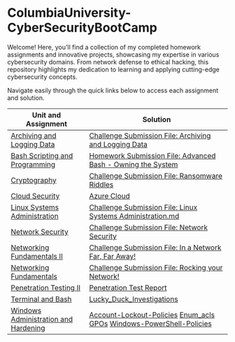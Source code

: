# ColumbiaUniversity-CyberSecurityBootCamp
Welcome! Here, you'll find a collection of my completed homework assignments and innovative projects, showcasing my expertise in various cybersecurity domains. From network defense to ethical hacking, this repository highlights my dedication to learning and applying cutting-edge cybersecurity concepts.

Navigate easily through the quick links below to access each assignment and solution.

| Unit and Assignment  | Solution | 
| ------------- | ------------- | 
| [Archiving and Logging Data](https://github.com/CyberCuriosity8586/ColumbiaUniversity-CyberSecurityBootCamp/blob/4ebe98c3825828e58f81f4b7dee55dce4210a639/Archiving%20and%20Logging%20Data/Archiving%20and%20Logging%20Data.md)  | [Challenge Submission File: Archiving and Logging Data](https://github.com/CyberCuriosity8586/ColumbiaUniversity-CyberSecurityBootCamp/blob/4ebe98c3825828e58f81f4b7dee55dce4210a639/Archiving%20and%20Logging%20Data/Challenge%20Submission%20File%3A%20Archiving%20and%20Logging%20Data.md)  | 
| [Bash Scripting and Programming](https://github.com/CyberCuriosity8586/ColumbiaUniversity-CyberSecurityBootCamp/blob/4ebe98c3825828e58f81f4b7dee55dce4210a639/Bash%20Scripting%20and%20Programming/Bash%20Scripting%20and%20Programming.md)  | [Homework Submission File: Advanced Bash - Owning the System](https://github.com/CyberCuriosity8586/ColumbiaUniversity-CyberSecurityBootCamp/blob/4ebe98c3825828e58f81f4b7dee55dce4210a639/Bash%20Scripting%20and%20Programming/Challenge%20Submission%20File%3A%20Advanced%20Bash%3A%20Owning%20the%20System.md) |  
| [Cryptography](https://github.com/CyberCuriosity8586/ColumbiaUniversity-CyberSecurityBootCamp/blob/4ebe98c3825828e58f81f4b7dee55dce4210a639/Cryptography/Cryptography.md) | [Challenge Submission File: Ransomware Riddles](https://github.com/CyberCuriosity8586/ColumbiaUniversity-CyberSecurityBootCamp/blob/88921a38356b48f8098914f7cb347921d56dc96c/Cryptography/Challenge%20Submission%20File%3A%20Ransomware%20Riddles.md) |
| [Cloud Security](https://github.com/CyberCuriosity8586/ColumbiaUniversity-CyberSecurityBootCamp/blob/b9b76ae769663c1e0cf523d220a65e23b1077e1f/Cloud%20Security/Cloud%20Security.md)  | [Azure Cloud](https://github.com/CyberCuriosity8586/ColumbiaUniversity-CyberSecurityBootCamp/blob/b9b76ae769663c1e0cf523d220a65e23b1077e1f/Cloud%20Security/Azure-Cloud.md) |
| [Linux Systems Administration](https://github.com/CyberCuriosity8586/ColumbiaUniversity-CyberSecurityBootCamp/blob/88921a38356b48f8098914f7cb347921d56dc96c/Linux%20Systems%20Administration/Linux%20System%20Administration.md) | [Challenge Submission File: Linux Systems Administration.md](https://github.com/CyberCuriosity8586/ColumbiaUniversity-CyberSecurityBootCamp/blob/88921a38356b48f8098914f7cb347921d56dc96c/Linux%20Systems%20Administration/Challenge%20Submission%20File%3A%20Linux%20Systems%20Administration.md) |
| [Network Security](https://github.com/CyberCuriosity8586/ColumbiaUniversity-CyberSecurityBootCamp/blob/88921a38356b48f8098914f7cb347921d56dc96c/Network%20Security/Network%20Security.md) | [Challenge Submission File: Network Security](https://github.com/CyberCuriosity8586/ColumbiaUniversity-CyberSecurityBootCamp/blob/88921a38356b48f8098914f7cb347921d56dc96c/Network%20Security/Challenge%20Submission%20File%3A%20Network%20Security.md) |
| [Networking Fundamentals II](https://github.com/CyberCuriosity8586/ColumbiaUniversity-CyberSecurityBootCamp/blob/88921a38356b48f8098914f7cb347921d56dc96c/Networking%20Fundamentals%20II/Networking%20Fundamentals%20II.md) | [Challenge Submission File: In a Network Far, Far Away!](https://github.com/CyberCuriosity8586/ColumbiaUniversity-CyberSecurityBootCamp/blob/88921a38356b48f8098914f7cb347921d56dc96c/Networking%20Fundamentals%20II/Challenge%20Submission%20File%3A%20In%20a%20Network%20Far%2C%20Far%20Away!.md) |
| [Networking Fundamentals](https://github.com/CyberCuriosity8586/ColumbiaUniversity-CyberSecurityBootCamp/blob/88921a38356b48f8098914f7cb347921d56dc96c/Networking%20Fundamentals/Networking%20Fundamentals.md) | [Challenge Submission File: Rocking your Network!](https://github.com/CyberCuriosity8586/ColumbiaUniversity-CyberSecurityBootCamp/blob/88921a38356b48f8098914f7cb347921d56dc96c/Networking%20Fundamentals/Challenge%20Submission%20File%3A%20Rocking%20your%20Network!.md) |
| [Penetration Testing II](https://github.com/CyberCuriosity8586/ColumbiaUniversity-CyberSecurityBootCamp/blob/653f51b9d679161907f24748b860b29b6399717c/Penetration%20Testing%20II/Penetration%20Testing%20II.md) | [Penetration Test Report](https://github.com/CyberCuriosity8586/ColumbiaUniversity-CyberSecurityBootCamp/blob/653f51b9d679161907f24748b860b29b6399717c/Penetration%20Testing%20II/Penetration%20Test%20Report.md) |
| [Terminal and Bash](https://github.com/CyberCuriosity8586/ColumbiaUniversity-CyberSecurityBootCamp/blob/88921a38356b48f8098914f7cb347921d56dc96c/Terminal-and-Bash/Terminal%20and%20Bash.md) | [Lucky_Duck_Investigations](https://github.com/CyberCuriosity8586/ColumbiaUniversity-CyberSecurityBootCamp/tree/94b1c45aad6e2d7a580d80b0cf4f1fafd2ec042d/Terminal-and-Bash/Lucky_Duck_Investigations/Roulette_Loss_Investigation/Player_Dealer_Correlation) |
| [Windows Administration and Hardening](https://github.com/CyberCuriosity8586/ColumbiaUniversity-CyberSecurityBootCamp/blob/3b073306e4efcff297f1c5e617e8f40ebb447f12/Windows%20Administration%20and%20Hardening/Windows%20Administration%20and%20Hardening.md) | [Account-Lockout-Policies](https://github.com/CyberCuriosity8586/ColumbiaUniversity-CyberSecurityBootCamp/blob/3b073306e4efcff297f1c5e617e8f40ebb447f12/Windows%20Administration%20and%20Hardening/Account-Lockout-Policies.PNG) [Enum_acls](https://github.com/CyberCuriosity8586/ColumbiaUniversity-CyberSecurityBootCamp/blob/3b073306e4efcff297f1c5e617e8f40ebb447f12/Windows%20Administration%20and%20Hardening/Enum_acls.ps1) [GPOs](https://github.com/CyberCuriosity8586/ColumbiaUniversity-CyberSecurityBootCamp/blob/3b073306e4efcff297f1c5e617e8f40ebb447f12/Windows%20Administration%20and%20Hardening/GPOs.PNG) [Windows-PowerShell-Policies](https://github.com/CyberCuriosity8586/ColumbiaUniversity-CyberSecurityBootCamp/blob/3b073306e4efcff297f1c5e617e8f40ebb447f12/Windows%20Administration%20and%20Hardening/Windows-PowerShell-Policies.PNG) |


